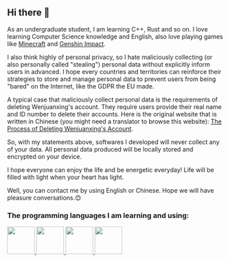 ## Hi there 👋

As an undergraduate student, I am learning C++, Rust and so on. I love learning Computer Science knowledge and English, also love playing games like [Minecraft](https://www.minecraft.net) and [Genshin Impact](https://genshin.hoyoverse.com).

I also think highly of personal privacy, so I hate maliciously collecting (or also personally called "stealing") personal data without explicitly inform users in advanced. I hope every countries and territories can reinforce their strategies to store and manage personal data to prevent users from being "bared" on the Internet, like the GDPR the EU made.

A typical case that maliciously collect personal data is the requirements of deleting Wenjuanxing's account. They require users provide their real name and ID number to delete their accounts. Here is the original website that is written in Chinese (you might need a translator to browse this website): [The Process of Deleting Wenjuanxing's Account](https://www.wjx.cn/help/help.aspx?helpid=413).

So, with my statements above, softwares I developed will never collect any of your data. All personal data produced will be locally stored and encrypted on your device.

I hope everyone can enjoy the life and be energetic everyday! Life will be filled with light when your heart has light.

Well, you can contact me by using English or Chinese. Hope we will have pleasure conversations.😊

### The programming languages I am learning and using:

<p align="left">
  <a href="https://isocpp.org" target="_blank" rel="noreferrer">
    <img src="https://cdn.jsdelivr.net/gh/devicons/devicon/icons/cplusplus/cplusplus-original.svg" width="64" height="64"/>
  </a>
  <a href="https://rust-lang.org" target="_blank" rel="noreferrer">
    <img src="https://cdn.jsdelivr.net/gh/devicons/devicon/icons/rust/rust-plain.svg" width="64" height="64"/>
  </a>
  <a href="https://java.com" target="_blank" rel="noreferrer">
    <img src="https://cdn.jsdelivr.net/gh/devicons/devicon/icons/java/java-original-wordmark.svg" width="64" height="64"/>
  </a>
  <a href="https://dotnet.microsoft.com/en-us/languages/csharp" target="_blank" rel="noreferrer">
    <img src="https://cdn.jsdelivr.net/gh/devicons/devicon/icons/csharp/csharp-original.svg" width="64" height="64"/>
  </a>
</p>
